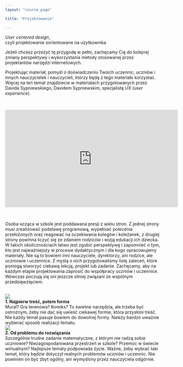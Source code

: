```yaml
---
layout: "course_page"

title: "Projektowanie"

---
```


<div class="text-center screen-title">
<i>User centered design</i>,<br/> czyli projektowanie zorientowane na użytkownika
</div>

<div class="screen-content">
  <p>
  Jeżeli chcesz przeżyć tę przygodę w pełni, zachęcamy Cię do kolejnej zmiany perspektywy i wykorzystania metody stosowanej przez projektantów narzędzi internetowych. 
  </p>
  
  <p>
  Projektując materiał, pomyśl o doświadczeniu Twoich uczennic, uczniów i innych nauczycielek i nauczycieli, którzy będą z tego materiału korzystać.<br/>
Więcej na ten temat znajdziecie w materiałach przygotowanych przez Davida Sypniewskiego, Davidem Sypniewskim, specjalistę UX (<i>user experience</i>).
  </p>
  &nbsp;
  <p>
  <div class="row">
  <div class="col-md-12 col-xs-12">
   <div class="embed-responsive embed-responsive-16by9"> 
   <iframe width="560" height="315" src="https://www.youtube.com/embed/Rq9bMivLDQg" frameborder="0" allow="autoplay; encrypted-media" allowfullscreen></iframe></div></div>
</div>
  </p>
&nbsp;
<p>
Osoba ucząca w szkole jest poddawana presji z wielu stron. Z jednej strony musi zrealizować podstawę programową, wypełniać polecenia przełożonych oraz reagować na oczekiwania kolegów i koleżanek, z drugiej strony powinna liczyć się ze zdaniem rodziców i wizją edukacji ich dziecka. W takich okolicznościach łatwo jest zgubić perspektywę i zapomnieć o tym, kto jest najważniejszy w procesie dydaktycznym i dla kogo opracowujemy materiały. Nie są to bowiem inni nauczyciele, dyrektorzy, ani rodzice, ale uczniowie i uczennice. Z myślą o nich przygotowaliśmy listę zaleceń, które pomogą stworzyć ciekawą lekcję, projekt lub zadanie. Zachęcamy, aby na każdym etapie projektowania zaprosić do współpracy uczniów i uczennice. Wówczas poczują się oni jeszcze silniej związani ze wspólnym przedsięwzięciem.   
</p> 
&nbsp;
<div class="row">
  <div class="col-md-2">
   <img src="{{ site.baseurl }}/img/1.png" />          
  </div>   
  <div class="col-md-10">
    <strong>1. Najpierw treść, potem forma</strong><br/>
    Mural? Gra terenowa? Komiks? To świetne narzędzia, ale trzeba być ostrożnym, żeby nie dać się uwieść ciekawej formie, która przysłoni treść. Nie każdy temat pasuje bowiem do dowolnej formy. Należy bardzo uważnie wybierać sposób realizacji tematu.
  </div>             
</div>
    
<div class="row">
  <div class="col-md-2">
   <img src="{{ site.baseurl }}/img/2.png" />          
  </div>   
  <div class="col-md-10">
    <strong>2. Od problemu do rozwiązania</strong><br/>
    Szczególnie trudne zadanie matematyczne, z którym nie radzą sobie uczniowie? Niezagospodarowana przestrzeń w szkole? Przemoc w świecie wirtualnym? Najlepsze tematy podpowiada życie. Ważne, żeby wybrać taki temat, który będzie dotyczył realnych problemów uczniów i uczennic. Nie powinien on być zbyt ogólny, ani wymyślony przez nauczyciela odgórnie. 
  </div>             
</div>    
    
</div> 
